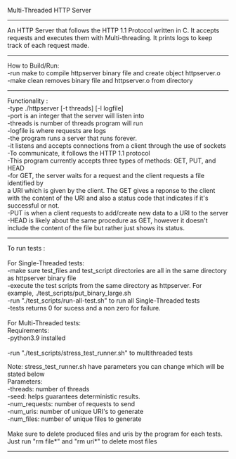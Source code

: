 Multi-Threaded HTTP Server
**************************
An HTTP Server that follows the HTTP 1.1 Protocol written in C.  It accepts requests and executes them with Multi-threading.  It prints logs to keep track of each request made.
**************************
How to Build/Run:<br />
-run make to compile httpserver binary file and create object httpserver.o<br />
-make clean removes binary file and httpserver.o from directory<br />
**************************
Functionality : <br />
-type ./httpserver [-t threads] [-l logfile] <port><br />
-port is an integer that the server will listen into<br />
-threads is number of threads program will run <br />
-logfile is where requests are logs <br />
-the program runs a server that runs forever.<br />
-it listens and accepts connections from a client through the use of sockets<br />
-To communicate, it follows the HTTP 1.1 protocol<br />
-This program currently accepts three types of methods: GET, PUT, and HEAD <br />
-for GET, the server waits for a request and the client requests a file identified by <br />
a URI which is given by the client.  The GET gives a reponse to the client with the content
of the URI and also a status code that indicates if it's successful or not. <br />
-PUT is when a client requests to add/create new data to a URI to the server<br />
-HEAD is likely about the same procedure as GET, however it doesn't include the content
of the file but rather just shows its status.<br />
**************************
To run tests : <br />
<br />
For Single-Threaded tests:<br />
-make sure test_files and test_script directories are all in the same directory as httpserver binary file <br />
-execute the test scripts from the same directory as httpserver.  For example, ./test_scripts/put_binary_large.sh <br />
-run "./test_scripts/run-all-test.sh" to run all Single-Threaded tests <br />
-tests returns 0 for sucess and a non zero for failure.<br />
<br />
For Multi-Threaded tests:<br />
Requirements:<br />
-python3.9 installed<br />
<br />
-run "./test_scripts/stress_test_runner.sh" to multithreaded tests<br />

Note: stress_test_runner.sh have parameters you can change which will be stated below<br />
Parameters:<br />
-threads: number of threads<br />
-seed: helps guarantees deterministic results.<br />
-num_requests: number of requests to send<br />
-num_uris: number of unique URI's to generate<br /> 
-num_files: number of unique files to generate<br />
<br />
Make sure to delete produced files and uris by the program for each tests.  Just run "rm file*" and "rm uri*" to delete most files<br />
**************************
